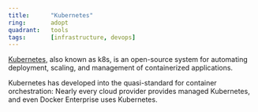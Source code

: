 ```yaml
---
title:      "Kubernetes"
ring:       adopt
quadrant:   tools
tags:       [infrastructure, devops]
---
```


[Kubernetes](https://kubernetes.io/), also known as k8s, is an open-source system for automating deployment, scaling, and management of containerized applications.

Kubernetes has developed into the quasi-standard for container orchestration: Nearly every cloud provider provides managed Kubernetes, and even Docker Enterprise uses Kubernetes.